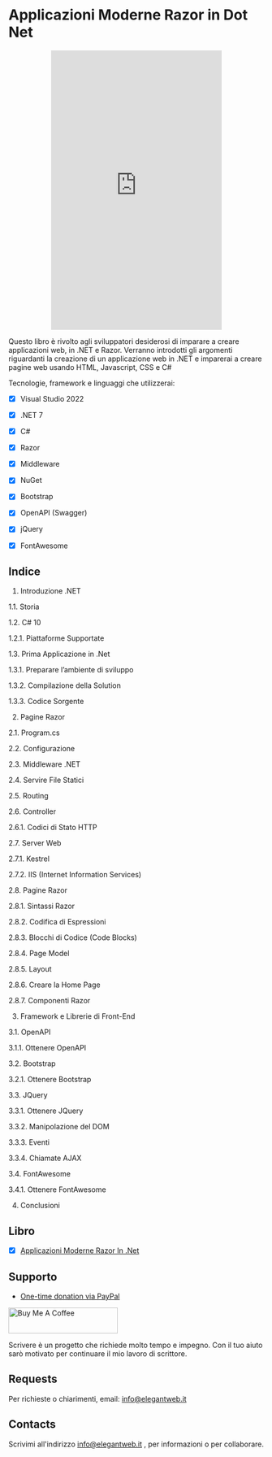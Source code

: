 # Applicazioni Moderne Razor in Dot Net

<p align="center">
  <iframe type="text/html" sandbox="allow-scripts allow-same-origin allow-popups" width="336" height="550" frameborder="0" allowfullscreen style="max-width:100%" src="https://leggi.amazon.it/kp/card?asin=B0CFK3F2JV&preview=inline&linkCode=kpe&ref_=cm_sw_r_kb_dp_NV3DZMR7SJ7GC8K84GDF" ></iframe>
</p>

Questo libro è rivolto agli sviluppatori desiderosi di imparare a creare applicazioni web, in .NET e Razor.
Verranno introdotti gli argomenti riguardanti la creazione di un applicazione web in .NET e imparerai a creare pagine web usando HTML, Javascript, CSS e C#

Tecnologie, framework e linguaggi che utilizzerai:

- [x] Visual Studio 2022

- [x] .NET 7

- [x] C#

- [x] Razor

- [x] Middleware

- [x] NuGet

- [x] Bootstrap

- [x] OpenAPI (Swagger)

- [x] jQuery

- [x] FontAwesome

## Indice

1.	Introduzione .NET	

1.1.	Storia	

1.2.	C# 10	

1.2.1.	Piattaforme Supportate	

1.3.	Prima Applicazione in .Net	

1.3.1.	Preparare l’ambiente di sviluppo	

1.3.2.	Compilazione della Solution	

1.3.3.	Codice Sorgente	

2.	Pagine Razor	

2.1.	Program.cs	

2.2.	Configurazione	

2.3.	Middleware .NET	

2.4.	Servire File Statici	

2.5.	Routing	

2.6.	Controller	

2.6.1.	Codici di Stato HTTP	

2.7.	Server Web	

2.7.1.	Kestrel	

2.7.2.	IIS (Internet Information Services)	

2.8.	Pagine Razor	

2.8.1.	Sintassi Razor	

2.8.2.	Codifica di Espressioni	

2.8.3.	Blocchi di Codice (Code Blocks)	

2.8.4.	Page Model	

2.8.5.	Layout	

2.8.6.	Creare la Home Page	

2.8.7.	Componenti Razor	

3.	Framework e Librerie di Front-End	

3.1.	OpenAPI	

3.1.1.	Ottenere OpenAPI	

3.2.	Bootstrap	

3.2.1.	Ottenere Bootstrap	

3.3.	JQuery	

3.3.1.	Ottenere JQuery	

3.3.2.	Manipolazione del DOM	

3.3.3.	Eventi	

3.3.4.	Chiamate AJAX	

3.4.	FontAwesome	

3.4.1.	Ottenere FontAwesome	

4.	Conclusioni	




## Libro
- [x] [Applicazioni Moderne Razor In .Net](https://leggi.amazon.it/kp/embed?asin=B0CFK3F2JV&preview=newtab&linkCode=kpe&ref_=cm_sw_r_kb_dp_NV3DZMR7SJ7GC8K84GDF)


## Supporto

- [One-time donation via PayPal](https://paypal.me/oshehaj?locale.x=en_US)

<a href="https://ko-fi.com/orgestshehaj" target="_blank"><img src="https://cdn.buymeacoffee.com/buttons/default-orange.png" alt="Buy Me A Coffee" style="height: 51px !important;width: 215px !important;" ></a>

Scrivere è un progetto che richiede molto tempo e impegno. Con il tuo aiuto sarò motivato per continuare il mio lavoro di scrittore.


## Requests

Per richieste o chiarimenti, email: info@elegantweb.it

## Contacts

Scrivimi all'indirizzo info@elegantweb.it , per informazioni o per collaborare.


